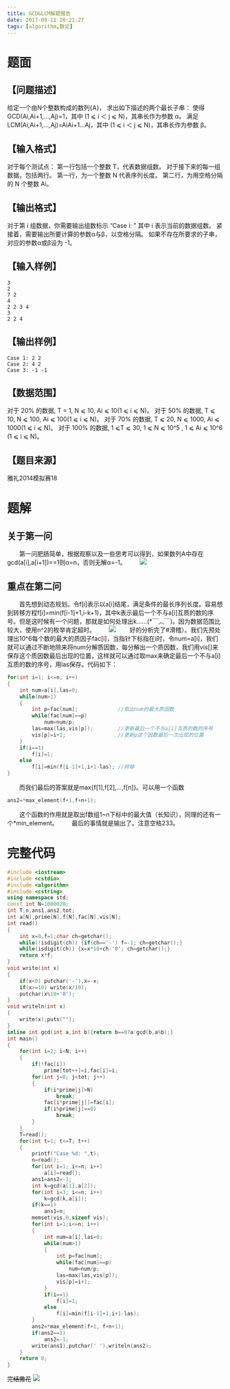 ```yaml
---
title: GCD&LCM解题报告
date: 2017-09-11 20:21:27
tags: [algorithm,数论]
---
```

# 题面

## 【问题描述】
给定一个由N个整数构成的数列{A}，
求出如下描述的两个最长子串：
使得GCD(Ai,Ai+1,…,Aj)=1，其中 (1 ⩽ i ＜ j ⩽ N)，其串长作为参数 α。
满足LCM(Ai,Ai+1,…,Aj)=AiAi+1…Aj，其中 (1 ⩽ i ＜ j ⩽ N)，其串长作为参数 β。
<!--more-->
## 【输入格式】
对于每个测试点：
第一行包括一个整数 T，代表数据组数。
对于接下来的每一组数据，包括两行。
第一行，为一个整数 N 代表序列长度。
第二行，为用空格分隔的 N 个整数 Ai。

## 【输出格式】
对于第 i 组数据，你需要输出组数标示 “Case i: ” 其中 i 表示当前的数据组数。
紧接着，需要输出所要计算的参数α与β，以空格分隔。
如果不存在所要求的子串，对应的参数α或β设为 -1。

## 【输入样例】
```
3
2
7 2
4
2 2 3 4
3
2 2 4
```

## 【输出样例】
```
Case 1: 2 2
Case 2: 4 2
Case 3: -1 -1
```

## 【数据范围】
对于 20% 的数据, T = 1, N ⩽ 10, Ai ⩽ 10(1 ⩽ i ⩽ N)。
对于 50% 的数据, T ⩽ 10, N ⩽ 100, Ai ⩽ 100(1 ⩽ i ⩽ N)。
对于 70% 的数据, T ⩽ 20, N ⩽ 1000, Ai ⩽ 1000(1 ⩽ i ⩽ N)。
对于 100% 的数据, 1 ⩽T ⩽ 30, 1 ⩽ N ⩽ 10^5 , 1 ⩽ Ai ⩽ 10^6 (1 ⩽ i ⩽ N)。

## 【题目来源】
雅礼2014模拟赛18

# 题解
## 关于第一问
　　第一问肥肠简单，根据观察以及一些思考可以得到，如果数列A中存在gcd(a[i],a[i+1])==1则α=n，否则无解α=-1。
　　![](1.jpg)
## 重点在第二问
　　首先想到动态规划。令f[i]表示以a[i]结尾，满足条件的最长序列长度。容易想到转移方程f[i]=min(f[i-1]+1,i-k+1)，其中k表示最后一个不与a[i]互质的数的序号。但是这时候有一个问题，那就是如何处理出k……(*￣︿￣)。因为数据范围比较大，使用n^2的枚举肯定超时。
　　![](2.jpg)
　　好的分析完了#滑稽）。我们先预处理出10^6每个数的最大的质因子fac[i]，当指针下标指在i时，令num=a[i]，我们就可以通过不断地除来将num分解质因数，每分解出一个质因数，我们用vis[]来保存这个质因数最后出现的位置，这样就可以通过取max来确定最后一个不与a[i]互质的数的序号，用las保存。代码如下：
```cpp
for(int i=1; i<=n; i++)
{
	int num=a[i],las=0;
	while(num>1)
	{
		int p=fac[num];             //取出num的最大质因数
		while(fac[num]==p)
			num=num/p;
		las=max(las,vis[p]);        //更新最后一个不与a[i]互质的数的序号
		vis[p]=i+1;                 //更新p这个因数最后一次出现的位置
	}
	if(i==1)
		f[i]=1;
	else
		f[i]=min(f[i-1]+1,i+1-las); //转移
}
```
　　而我们最后的答案就是max{f[1],f[2],…,f[n]}。可以用一个函数
```cpp
ans2=*max_element(f+1,f+n+1);
```
　　这个函数的作用就是取出f数组1~n下标中的最大值（长知识），同理的还有一个*min_element。
　　最后的事情就是输出了。注意空格233。
# 完整代码
```cpp
#include <iostream>
#include <cstdio>
#include <algorithm>
#include <cstring>
using namespace std;
const int N=1000020;
int T,n,ans1,ans2,tot;
int a[N],prime[N],f[N],fac[N],vis[N];
int read()
{
	int x=0,f=1;char ch=getchar();
	while(!isdigit(ch)) {if(ch=='-') f=-1; ch=getchar();}
	while(isdigit(ch)) {x=x*10+ch-'0'; ch=getchar();}
	return x*f;
}
void write(int x)
{
	if(x<0) putchar('-'),x=-x;
	if(x>=10) write(x/10);
	putchar(x%10+'0');
}
void writeln(int x)
{
	write(x);puts("");
}
inline int gcd(int a,int b){return b==0?a:gcd(b,a%b);}
int main()
{
	for(int i=2; i<N; i++)
	{
		if(!fac[i])
			prime[tot++]=i,fac[i]=i;
		for(int j=0; j<tot; j++)
		{
			if(i*prime[j]>N)
				break;
			fac[i*prime[j]]=fac[i];
			if(i%prime[j]==0)
		  		break;
	  	}
	}
	T=read();
	for(int t=1; t<=T; t++)
	{
		printf("Case %d: ",t);
		n=read();
		for(int i=1; i<=n; i++)
			a[i]=read();
		ans1=ans2=-1;
		int k=gcd(a[1],a[2]);
		for(int i=3; i<=n; i++)
			k=gcd(k,a[i]);
		if(k==1)
			ans1=n;
		memset(vis,0,sizeof vis);
		for(int i=1;i<=n; i++)
		{
			int num=a[i],las=0;
			while(num>1)
			{
				int p=fac[num];
				while(fac[num]==p)
					num=num/p;
				las=max(las,vis[p]);
				vis[p]=i+1;
			}
			if(i==1)
				f[i]=1;
			else
				f[i]=min(f[i-1]+1,i+1-las);
		}
		ans2=*max_element(f+1, f+n+1);
		if(ans2==1)
			ans2=-1;
		write(ans1),putchar(' '),writeln(ans2);
	}
	return 0;
}
```
~~完结撒花~~
![](3.gif)
